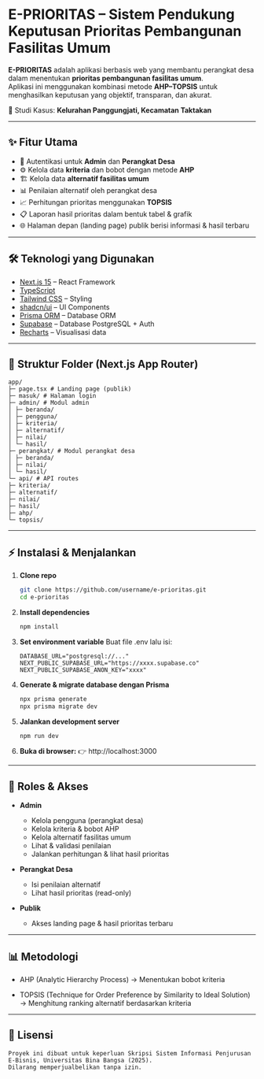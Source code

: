 # E-PRIORITAS – Sistem Pendukung Keputusan Prioritas Pembangunan Fasilitas Umum

**E-PRIORITAS** adalah aplikasi berbasis web yang membantu perangkat desa dalam menentukan **prioritas pembangunan fasilitas umum**.  
Aplikasi ini menggunakan kombinasi metode **AHP–TOPSIS** untuk menghasilkan keputusan yang objektif, transparan, dan akurat.

📍 Studi Kasus: **Kelurahan Panggungjati, Kecamatan Taktakan**

---

## ✨ Fitur Utama

- 🔑 Autentikasi untuk **Admin** dan **Perangkat Desa**
- ⚙️ Kelola data **kriteria** dan bobot dengan metode **AHP**
- 🏗️ Kelola data **alternatif fasilitas umum**
- 📊 Penilaian alternatif oleh perangkat desa
- 📈 Perhitungan prioritas menggunakan **TOPSIS**
- 📋 Laporan hasil prioritas dalam bentuk tabel & grafik
- 🌐 Halaman depan (landing page) publik berisi informasi & hasil terbaru

---

## 🛠️ Teknologi yang Digunakan

- [Next.js 15](https://nextjs.org/) – React Framework
- [TypeScript](https://www.typescriptlang.org/)
- [Tailwind CSS](https://tailwindcss.com/) – Styling
- [shadcn/ui](https://ui.shadcn.com/) – UI Components
- [Prisma ORM](https://www.prisma.io/) – Database ORM
- [Supabase](https://supabase.com/) – Database PostgreSQL + Auth
- [Recharts](https://recharts.org/) – Visualisasi data

---

## 📂 Struktur Folder (Next.js App Router)

```
app/
├─ page.tsx # Landing page (publik)
├─ masuk/ # Halaman login
├─ admin/ # Modul admin
│ ├─ beranda/
│ ├─ pengguna/
│ ├─ kriteria/
│ ├─ alternatif/
│ ├─ nilai/
│ └─ hasil/
├─ perangkat/ # Modul perangkat desa
│ ├─ beranda/
│ ├─ nilai/
│ └─ hasil/
└─ api/ # API routes
├─ kriteria/
├─ alternatif/
├─ nilai/
├─ hasil/
├─ ahp/
└─ topsis/
```

---

## ⚡ Instalasi & Menjalankan

1.  **Clone repo**

    ```bash
    git clone https://github.com/username/e-prioritas.git
    cd e-prioritas
    ```

2.  **Install dependencies**

    ```bash
    npm install
    ```

3.  **Set environment variable**
    Buat file .env lalu isi:

    ```env
    DATABASE_URL="postgresql://..."
    NEXT_PUBLIC_SUPABASE_URL="https://xxxx.supabase.co"
    NEXT_PUBLIC_SUPABASE_ANON_KEY="xxxx"
    ```

4.  **Generate & migrate database dengan Prisma**

    ```bash
    npx prisma generate
    npx prisma migrate dev
    ```

5.  **Jalankan development server**

    ```bash
    npm run dev
    ```

6.  **Buka di browser:**
    👉 http://localhost:3000

---

## 👥 Roles & Akses

- **Admin**

  - Kelola pengguna (perangkat desa)
  - Kelola kriteria & bobot AHP
  - Kelola alternatif fasilitas umum
  - Lihat & validasi penilaian
  - Jalankan perhitungan & lihat hasil prioritas

- **Perangkat Desa**

  - Isi penilaian alternatif
  - Lihat hasil prioritas (read-only)

- **Publik**

  - Akses landing page & hasil prioritas terbaru

---

## 📊 Metodologi

- AHP (Analytic Hierarchy Process) → Menentukan bobot kriteria

- TOPSIS (Technique for Order Preference by Similarity to Ideal Solution) → Menghitung ranking alternatif berdasarkan kriteria

---

## 📌 Lisensi

```
Proyek ini dibuat untuk keperluan Skripsi Sistem Informasi Penjurusan E-Bisnis, Universitas Bina Bangsa (2025).
Dilarang memperjualbelikan tanpa izin.
```
